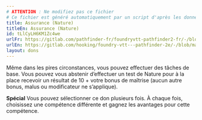 ```yaml
---
# ATTENTION : Ne modifiez pas ce fichier
# Ce fichier est généré automatiquement par un script d'après les données du module Foundry VTT officiel et de sa traduction
title: Assurance (Nature)
titleEn: Assurance (Nature)
id: tLlCyLH6KM1Zc4we
urlFr: https://gitlab.com/pathfinder-fr/foundryvtt-pathfinder2-fr/-/blob/master/data/feats/tLlCyLH6KM1Zc4we.htm
urlEn: https://gitlab.com/hooking/foundry-vtt---pathfinder-2e/-/blob/master/packs/data/feats.db/assurance-nature.json
layout: dons
---
```

Même dans les pires circonstances, vous pouvez effectuer des tâches de base. Vous pouvez vous abstenir d’effectuer un test de Nature pour à la place recevoir un résultat de 10 + votre bonus de maîtrise (aucun autre bonus, malus ou modificateur ne s’applique).

**Spécial** Vous pouvez sélectionner ce don plusieurs fois. À chaque fois, choisissez une compétence différente et gagnez les avantages pour cette compétence.
